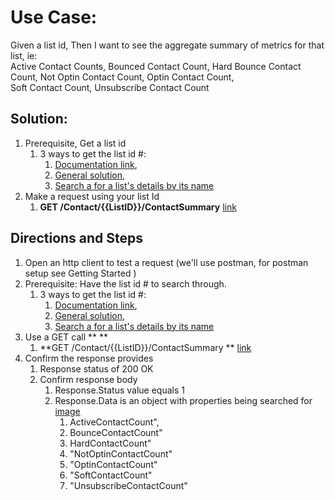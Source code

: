 # Use Case:

Given a list id,
Then I want to see the aggregate summary of metrics for that list, ie:   \
Active Contact Counts, Bounced Contact Count, Hard Bounce Contact Count, Not Optin Contact Count, Optin Contact Count, \
Soft Contact Count, Unsubscribe Contact Count


## Solution:  



1.  Prerequisite, Get a list id 
    1.  3 ways to get the list id #: 
        1.  [Documentation link](https://developer.benchmarkemail.com/#cc3ee91a-0ccb-79c1-9365-c96f8511a68b), 
        1.  [General solution](https://docs.google.com/document/d/1WoV5I5hh05CBUGsNpROqHtsvX5-ENawEfR5UHFgZrJQ/edit?usp=sharing), 
        1.  [Search a for a list's details by its name](https://docs.google.com/document/d/1WoV5I5hh05CBUGsNpROqHtsvX5-ENawEfR5UHFgZrJQ/edit?usp=sharing)
1.  Make a request using your list Id 
    1.  **GET /Contact/{{ListID}}/ContactSummary**  [link](https://developer.benchmarkemail.com/#abd3f684-4b7b-b0f3-804d-09b1e98c0c0e)


## Directions and Steps 



1.  Open an http client to test a request (we'll use postman, for postman setup see Getting Started )
1.  Prerequisite: Have the list id # to search through.
    1.  3 ways to get the list id #: 
        1.  [Documentation link](https://developer.benchmarkemail.com/#cc3ee91a-0ccb-79c1-9365-c96f8511a68b), 
        1.  [General solution](https://docs.google.com/document/d/1WoV5I5hh05CBUGsNpROqHtsvX5-ENawEfR5UHFgZrJQ/edit?usp=sharing), 
        1.  [Search a for a list's details by its name](https://docs.google.com/document/d/1WoV5I5hh05CBUGsNpROqHtsvX5-ENawEfR5UHFgZrJQ/edit?usp=sharing)
1.  Use a GET call ** **
    1.  **GET /Contact/{{ListID}}/ContactSummary ** [link](https://developer.benchmarkemail.com/#abd3f684-4b7b-b0f3-804d-09b1e98c0c0e)
1.  Confirm the response provides 
    1.  Response status of 200 OK 
    1.  Confirm response body 
        1.  Response.Status value equals 1 
        1.  Response.Data is an object with properties being searched for [image](https://www.dropbox.com/s/tqiwng1c5nsmtae/2018-09-19_13-40-42.png?dl=0)
            1.  ActiveContactCount",
            1.  BounceContactCount"
            1.  HardContactCount"
            1.  "NotOptinContactCount"
            1.  "OptinContactCount"
            1.  "SoftContactCount"
            1.  "UnsubscribeContactCount"
